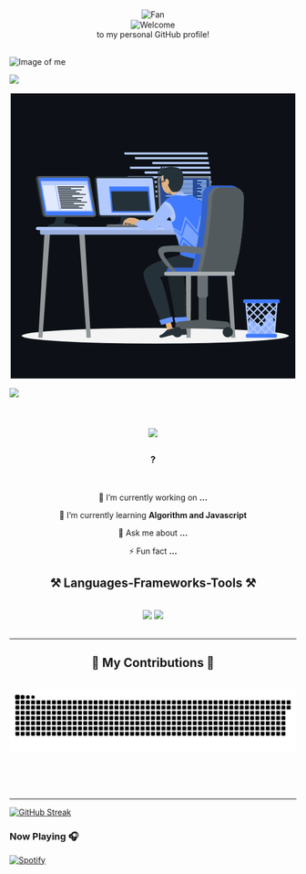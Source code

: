 
<div align="center">
<img src="https://github.com/fnky/fnky/raw/fnky/img/fan-1.gif" alt="Fan" align="center">
</div>

<div align="center">
<img src="https://github.com/fnky/fnky/raw/fnky/img/welcome-fire.gif" alt="Welcome" align="center">
</div>

<div align="center">
to my personal GitHub profile!
</div>
<br/>

![Image of me](https://github.com/vusalasalimovaa/vusalasalimovaa/blob/master/me.gif?raw=true)

![](https://user-images.githubusercontent.com/507615/90595977-95e70e80-e220-11ea-864a-6a61adaff212.png)

<p align="center"><img src="animation.gif" width="500" alt="animation.gif"></p>
<img src="https://user-images.githubusercontent.com/73097560/115834477-dbab4500-a447-11eb-908a-139a6edaec5c.gif">   


<h1 align="center">
    <img src="https://readme-typing-svg.herokuapp.com/?font=Righteous&size=35&center=true&vCenter=true&width=500&height=70&duration=4000&lines=Hi+There!+👋;+I'm+Vusala!;" />
</h1>


<h3 align="center">?</h3>

<br/>

<div align="center">
 
 🔭 I’m currently working on **...**
 
 🌱 I’m currently learning **Algorithm and Javascript**

💬 Ask me about **...**

⚡ Fun fact **...**

 </div>

 <h2 align="center">⚒️ Languages-Frameworks-Tools ⚒️</h2>
<br/>
<div align="center">
    <img src="https://skillicons.dev/icons?i=git,github,vscode,figma,html,css,bootstrap,sass,tailwind" />
    <img src="https://skillicons.dev/icons?i=nodejs,javascript,react,mongodb" /><br>
</div>

<br/>
<hr/>

<div align="center">
  <h2>🐍 My Contributions 🐍</h2>
  <br>
  <img alt="snake eating my contributions" src="https://raw.githubusercontent.com/vusalasalimovaa/vusalasalimovaa/output/github-contribution-grid-snake-dark.svg" />
  
  <br/><br/><br/>
</div>

<hr/>

[![GitHub Streak](https://streak-stats.demolab.com?user=vusalasalimovaa&theme=highcontrast)](https://git.io/streak-stats)

### Now Playing 🎧

[![Spotify](https://github-readme-remake.vercel.app/api/spotify)](https://open.spotify.com/user/mr5jgbqp3jw221j271iz2nix9)
<br/>
